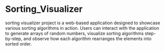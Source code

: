 # Sorting_Visualizer
sorting visualizer project is a web-based application designed to showcase various sorting algorithms in action. Users can interact with the application to generate arrays of random numbers, visualize sorting algorithms step-by-step, and observe how each algorithm rearranges the elements into sorted order.
